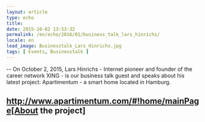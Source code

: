 ```yaml
---
layout: article
type: echo
title:
date: 2015-10-02 13:53:32
permalink: /en/echo/2016/01/business_talk_lars_hinrichs/
locale: en
lead_image: Businesstalk_Lars_Hinrichs.jpg
tags: [ Events, Businesstalk ]
---
```



--
On October 2, 2015, Lars Hinrichs - Internet pioneer and founder of the career network XING - is our business talk guest and speaks about his latest project: Apartimentum - a smart home located in Hamburg.

http://www.apartimentum.com/#!home/mainPage[About the project]
--


